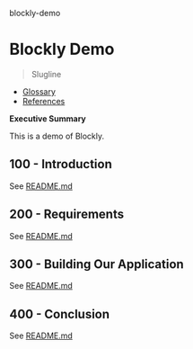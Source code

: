 blockly-demo
# Blockly Demo

> Slugline

- [Glossary](./GLOSSARY.md)
- [References](./REFERENCES.md)

**Executive Summary**

This is a demo of Blockly.

## 100 - Introduction

See [README.md](./100/README.md)

## 200 - Requirements

See [README.md](./200/README.md)

## 300 - Building Our Application

See [README.md](./300/README.md)

## 400 - Conclusion

See [README.md](./400/README.md)
